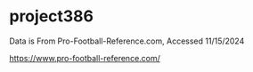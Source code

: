 # project386
Data is From Pro-Football-Reference.com, Accessed 11/15/2024

https://www.pro-football-reference.com/


